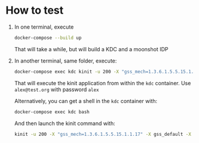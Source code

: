 # How to test

1. In one terminal, execute

   ```bash
   docker-compose --build up
   ```

   That will take a while, but will build a KDC and a moonshot IDP

2. In another terminal, same folder, execute:

   ```bash
   docker-compose exec kdc kinit -u 200 -X "gss_mech=1.3.6.1.5.5.15.1.1.17" -X gss_default -X gss_federated
   ```

   That will execute the kinit application from within the `kdc` container. Use `alex@test.org` with password `alex` 

   Alternatively, you can get a shell in the `kdc` container with:

   ```bash
   docker-compose exec kdc bash
   ```

   And then launch the kinit command with:

   ```bash
   kinit -u 200 -X "gss_mech=1.3.6.1.5.5.15.1.1.17" -X gss_default -X gss_federated
   ```

   
